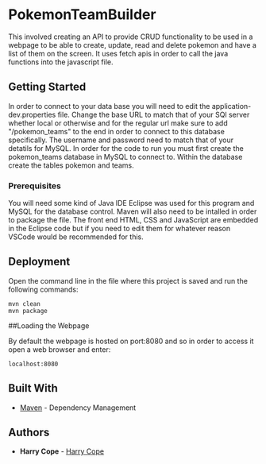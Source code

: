 # PokemonTeamBuilder

This involved creating an API to provide CRUD functionality to be used in a webpage to be able to create, update, read and delete pokemon and have a list of them on the screen. It uses fetch apis in order to call the java functions into the javascript file.

## Getting Started

In order to connect to your data base you will need to edit the application-dev.properties file. Change the base URL to match that of your SQl server whether local or otherwise and for the regular url make sure to add "/pokemon_teams" to the end in order to connect to this database specifically. The username and password need to match that of your detatils for MySQL. In order for the code to run you must first create the pokemon_teams database in MySQL to connect to. Within the database create the tables pokemon and teams.

### Prerequisites

You will need some kind of Java IDE Eclipse was used for this program and MySQL for the database control. Maven will also need to be intalled in order to package the file. The front end HTML, CSS and JavaScript are embedded in the Eclipse code but if you need to edit them for whatever reason VSCode would be recommended for this.

## Deployment

Open the command line in the file where this project is saved and run the following commands:

```
mvn clean
mvn package
```

##Loading the Webpage

By default the webpage is hosted on port:8080 and so in order to access it open a web browser and enter:

```
localhost:8080
```

## Built With

* [Maven](https://maven.apache.org/) - Dependency Management


## Authors

* **Harry Cope** - [Harry Cope](https://github.com/HarryCope)
